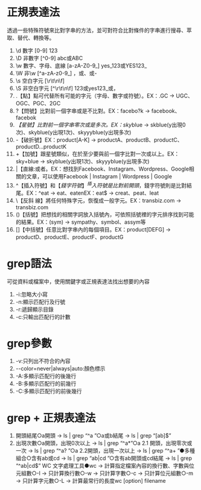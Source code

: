 正規表達法
======
透過一些特殊符號來比對字串的方法，並可對符合比對條件的字串進行搜尋、萃取、替代、轉換等。
1. \d   數字    [0-9] 123 
2. \D   非數字  [^0-9] abc或ABC 
3. \w   數字、字母、底線  [a-zA-Z0-9_]  yes_123或YES123_
4. \W   非\w  [^a-zA-z0-9_]  ，或、或-
5. \s   空白字元  [\r\t\n\f] 
6. \S   非空白字元 [^\r\t\n\f] 123或yes123_或，
7. .【點】點可代替所有可能的字元（字母、數字或符號）。EX：.GC → UGC、OGC、PGC、2GC
8. ?【問號】比對前一個字串或是不比對。EX：facebo?k → facebook、facebok
9. *【星號】比對前一個字串零次或是多次。EX：sky*blue → skblue(y出現0次)、skyblue(y出現1次)、skyyyblue(y出現多次)
10. -【破折號】EX：product[A-K] → productA、productB、productC、productD...productK
11. +【加號】跟星號類似，在於至少要與前一個字比對一次或以上。EX：sky+blue → skyblue(y出現1次)、skyyyblue(y出現多次)
12. |【直線:或者。EX：想找到Facebook、Instagram、Wordpress、Google相關的文章，可以使用Facebook | Instagram | Wordpress | Google
13. ^【插入符號】和$【錢字符號】^插入符號是比對前開頭，$錢字符號則是比對結尾。EX：^eat → eat、eatenEX：eat$ → creat、peat、leat
14. \【反斜 線】將任何特殊字元，恢復成一般字元。EX：transbiz\.com → transbiz.com
15. ()【括號】把想找的相關字詞放入括號內，可依照括號裡的字元排序找到可能的結果。EX：(sym) → sympathy、symbol、assym等
16. []【中括號】任意比對字串內的每個項目。EX：product[DEFG] → productD、productE、productF、productG


grep語法
=======
可從資料或檔案中，使用關鍵字或正規表達法找出想要的內容
1. -i:忽略大小寫
2. -n:顯示匹配行及行號
3. -r:遞歸顯示目錄
4. -c:只輸出匹配行的計數

grep參數
====
1. -v:只列出不符合的內容
2. --color=never|always|auto:顏色標示
3. -A:多顯示匹配行的後幾行
4. -B:多顯示匹配行的前幾行
5. -C:多顯示匹配行的前後幾行


grep + 正規表達法
======
1. 開頭結尾○a開頭 → ls | grep “^a ”○a或b結尾 → ls | grep “[ab]$”
2. 出現次數○a開頭，出現0次以上 → ls | grep “^a*”○a
2.1 開頭，出現零次或一次 → ls | grep “^a? ”○a
2.2開頭，出現一次以上 → ls | grep “^a+ ”●多種組合○含有ab或cd → ls | grep “ab\|cd   ”○含有ab開頭或cd結尾 → ls | grep “^ab\|cd$”
WC 文字處理工具●wc → 計算指定檔案內容的換行數、字數與位元組數○-l → 只計算換行數○-w → 只計算字數○-c → 只計算位元組數○-m → 只計算字元數○-L → 計算最常行的長度wc [option] filename


